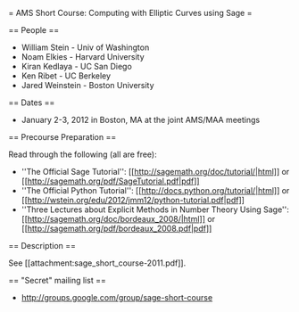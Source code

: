 = AMS Short Course: Computing with Elliptic Curves using Sage =

== People ==

 * William Stein - Univ of Washington
 * Noam Elkies - Harvard University
 * Kiran Kedlaya - UC San Diego
 * Ken Ribet - UC Berkeley
 * Jared Weinstein - Boston University

== Dates ==

 * January 2-3, 2012 in Boston, MA at the joint AMS/MAA meetings

== Precourse Preparation ==

Read through the following (all are free):

 * ''The Official Sage Tutorial'': [[http://sagemath.org/doc/tutorial/|html]] or [[http://sagemath.org/pdf/SageTutorial.pdf|pdf]]
 * ''The Official Python Tutorial'': [[http://docs.python.org/tutorial/|html]] or [[http://wstein.org/edu/2012/jmm12/python-tutorial.pdf|pdf]]
 * ''Three Lectures about Explicit Methods in Number Theory Using Sage'': [[http://sagemath.org/doc/bordeaux_2008/|html]] or [[http://sagemath.org/pdf/bordeaux_2008.pdf|pdf]]

== Description ==

  See [[attachment:sage_short_course-2011.pdf]].

== "Secret" mailing list ==

  * http://groups.google.com/group/sage-short-course
